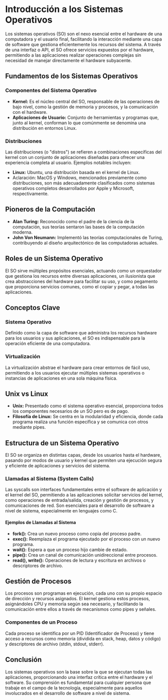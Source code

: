 # Introducción a los Sistemas Operativos

Los sistemas operativos (SO) son el nexo esencial entre el hardware de una computadora y el usuario final, facilitando la interacción mediante una capa de software que gestiona eficientemente los recursos del sistema. A través de una interfaz o API, el SO ofrece servicios expuestos por el hardware, permitiendo a las aplicaciones realizar operaciones complejas sin necesidad de manejar directamente el hardware subyacente.

## Fundamentos de los Sistemas Operativos

### Componentes del Sistema Operativo

- **Kernel:** Es el núcleo central del SO, responsable de las operaciones de bajo nivel, como la gestión de memoria y procesos, y la comunicación con el hardware.
- **Aplicaciones de Usuario:** Conjunto de herramientas y programas que, junto al kernel, conforman lo que comúnmente se denomina una distribución en entornos Linux.

### Distribuciones

Las distribuciones (o "distros") se refieren a combinaciones específicas del kernel con un conjunto de aplicaciones diseñadas para ofrecer una experiencia completa al usuario. Ejemplos notables incluyen:

- **Linux:** Ubuntu, una distribución basada en el kernel de Linux.
- Aclaración: MacOS y Windows, mencionados previamente como distribuciones, son más adecuadamente clasificados como sistemas operativos completos desarrollados por Apple y Microsoft, respectivamente.

## Pioneros de la Computación

- **Alan Turing:** Reconocido como el padre de la ciencia de la computación, sus teorías sentaron las bases de la computación moderna.
- **John Von Neumann:** Implementó las teorías computacionales de Turing, contribuyendo al diseño arquitectónico de las computadoras actuales.

## Roles de un Sistema Operativo

El SO sirve múltiples propósitos esenciales, actuando como un orquestador que gestiona los recursos entre diversas aplicaciones, un ilusionista que crea abstracciones del hardware para facilitar su uso, y como pegamento que proporciona servicios comunes, como el copiar y pegar, a todas las aplicaciones.

## Conceptos Clave

### Sistema Operativo

Definido como la capa de software que administra los recursos hardware para los usuarios y sus aplicaciones, el SO es indispensable para la operación eficiente de una computadora.

### Virtualización

La virtualización abstrae el hardware para crear entornos de fácil uso, permitiendo a los usuarios ejecutar múltiples sistemas operativos o instancias de aplicaciones en una sola máquina física.

## Unix vs Linux

- **Unix:** Presentado como el sistema operativo esencial, proporciona todos los componentes necesarios de un SO pero es de pago.
- **Filosofía de Linux:** Se centra en la modularidad y eficiencia, donde cada programa realiza una función específica y se comunica con otros mediante pipes.

## Estructura de un Sistema Operativo

El SO se organiza en distintas capas, desde los usuarios hasta el hardware, pasando por modos de usuario y kernel que permiten una ejecución segura y eficiente de aplicaciones y servicios del sistema.

### Llamadas al Sistema (System Calls)

Las syscalls son interfaces fundamentales entre el software de aplicación y el kernel del SO, permitiendo a las aplicaciones solicitar servicios del kernel, como operaciones de entrada/salida, creación y gestión de procesos, y comunicaciones de red. Son esenciales para el desarrollo de software a nivel de sistema, especialmente en lenguajes como C.

#### Ejemplos de Llamadas al Sistema

- **fork():** Crea un nuevo proceso como copia del proceso padre.
- **exec():** Reemplaza el programa ejecutado por el proceso con un nuevo programa.
- **wait():** Espera a que un proceso hijo cambie de estado.
- **pipe():** Crea un canal de comunicación unidireccional entre procesos.
- **read(), write():** Operaciones de lectura y escritura en archivos o descriptores de archivo.

## Gestión de Procesos

Los procesos son programas en ejecución, cada uno con su propio espacio de dirección y recursos asignados. El kernel gestiona estos procesos, asignándoles CPU y memoria según sea necesario, y facilitando la comunicación entre ellos a través de mecanismos como pipes y señales.

### Componentes de un Proceso

Cada proceso se identifica por un PID (Identificador de Proceso) y tiene acceso a recursos como memoria (dividida en stack, heap, datos y código) y descriptores de archivo (stdin, stdout, stderr).

## Conclusión

Los sistemas operativos son la base sobre la que se ejecutan todas las aplicaciones, proporcionando una interfaz crítica entre el hardware y el software. Su comprensión es fundamental para cualquier persona que trabaje en el campo de la tecnología, especialmente para aquellos involucrados en el desarrollo de software a nivel de sistema.
